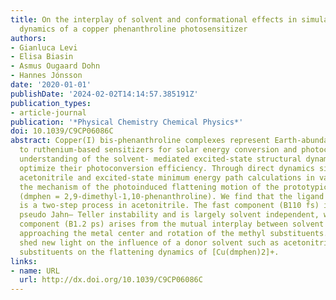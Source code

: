 ```yaml
---
title: On the interplay of solvent and conformational effects in simulated excited-state
  dynamics of a copper phenanthroline photosensitizer
authors:
- Gianluca Levi
- Elisa Biasin
- Asmus Ougaard Dohn
- Hannes Jónsson
date: '2020-01-01'
publishDate: '2024-02-02T14:14:57.385191Z'
publication_types:
- article-journal
publication: '*Physical Chemistry Chemical Physics*'
doi: 10.1039/C9CP06086C
abstract: Copper(I) bis-phenanthroline complexes represent Earth-abundant alternatives
  to ruthenium-based sensitizers for solar energy conversion and photocatalysis. Improved
  understanding of the solvent- mediated excited-state structural dynamics can help
  optimize their photoconversion efficiency. Through direct dynamics simulations in
  acetonitrile and excited-state minimum energy path calculations in vacuum, we uncover
  the mechanism of the photoinduced flattening motion of the prototypical system [Cu(dmphen)2]+
  (dmphen = 2,9-dimethyl-1,10-phenanthroline). We find that the ligand distortion
  is a two-step process in acetonitrile. The fast component (B110 fs) is due to spontaneous
  pseudo Jahn– Teller instability and is largely solvent independent, while the slow
  component (B1.2 ps) arises from the mutual interplay between solvent molecules closely
  approaching the metal center and rotation of the methyl substituents. These results
  shed new light on the influence of a donor solvent such as acetonitrile and methyl
  substituents on the flattening dynamics of [Cu(dmphen)2]+.
links:
- name: URL
  url: http://dx.doi.org/10.1039/C9CP06086C
---
```

